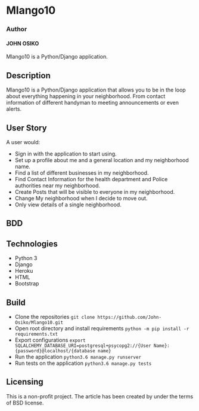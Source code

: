 # Mlango10 


###  Author
#### JOHN OSIKO
Mlango10 is a Python/Django application.

## Description
Mlango10 is a Python/Django application that allows you to be in the loop about everything happening in your neighborhood. From contact information of different handyman to meeting announcements or even alerts.


## User Story
A user would:
* Sign in with the application to start using.
* Set up a profile about me and a general location and my neighborhood name.
* Find a list of different businesses in my neighborhood.
* Find Contact Information for the health department and Police authorities near my neighborhood.
* Create Posts that will be visible to everyone in my neighborhood.
* Change My neighborhood when I decide to move out.
* Only view details of a single neighborhood.

## BDD

## Technologies

* Python 3
* Django
* Heroku
* HTML
* Bootstrap

## Build
* Clone the repositories
    `git clone https://github.com/John-Osiko/Mlango10.git`
* Open root directory and install requirements
    `python -m pip install -r requirements.txt`
* Export configurations
    `export SQLALCHEMY_DATABASE_URI=postgresql+psycopg2://{User Name}:{password}@localhost/{database name}`
* Run the application
    `python3.6 manage.py runserver`
* Run tests on the application
    `python3.6 manage.py tests`

## Licensing
This is a non-profit project. The article has been created by under the terms of BSD license.